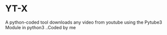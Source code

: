 # YT-X
A python-coded tool downloads any video from youtube using the Pytube3 Module in python3 ..Coded by me 
